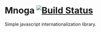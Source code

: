 # Mnoga [![Build Status](https://travis-ci.org/iknow/mnoga.svg?branch=master)](https://travis-ci.org/iknow/mnoga)

Simple javascript internationalization library.

